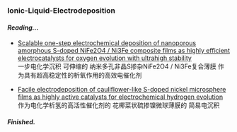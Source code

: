 ### Ionic-Liquid-Electrodeposition

#### *Reading...*

* [Scalable one-step electrochemical deposition of nanoporous amorphous S-doped NiFe2O4 / Ni3Fe composite films as highly efficient electrocatalysts for oxygen evolution with ultrahigh stability](Scalable-one-step-electrochemical-deposition-of-S-doped-NiFe2O4-Ni3Fe-composite-films/Scalable-one-step-electrochemical-deposition-of-S-doped-NiFe2O4-Ni3Fe-composite-films.md)  
一步电化学沉积 可伸缩的 纳米多孔非晶S掺杂NiFe2O4 / Ni3Fe复合薄膜 作为具有超高稳定性的析氧作用的高效电催化剂

* [Facile electrodeposition of cauliflower-like S-doped nickel microsphere films as highly active catalysts for electrochemical hydrogen evolution](Facile-electrodeposition-of-cauliflower-like-S-doped-nickel-microsphere-films/Facile-electrodeposition-of-cauliflower-like-S-doped-nickel-microsphere-films.md)  
作为电化学析氢的高活性催化剂的 花椰菜状硫掺镍微球薄膜的 简易电沉积

#### *Finished.*